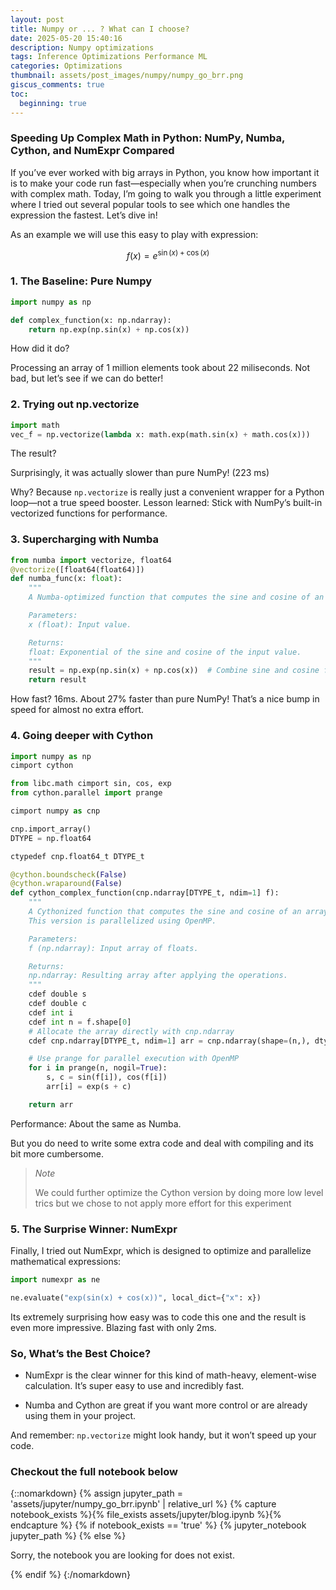 ```yaml
---
layout: post
title: Numpy or ... ? What can I choose?
date: 2025-05-20 15:40:16
description: Numpy optimizations
tags: Inference Optimizations Performance ML
categories: Optimizations
thumbnail: assets/post_images/numpy/numpy_go_brr.png
giscus_comments: true
toc: 
  beginning: true
---
```


### Speeding Up Complex Math in Python: NumPy, Numba, Cython, and NumExpr Compared

If you’ve ever worked with big arrays in Python, you know how important it is to make your code run fast—especially when you’re crunching numbers with complex math. Today, I’m going to walk you through a little experiment where I tried out several popular tools to see which one handles the expression the fastest. Let’s dive in!

As an example we will use this easy to play with expression:

$$
f(x) = e^{\sin(x) + \cos(x)}
$$

### 1. The Baseline: Pure Numpy

```python
import numpy as np

def complex_function(x: np.ndarray):
    return np.exp(np.sin(x) + np.cos(x))

```

How did it do?

Processing an array of 1 million elements took about 22 miliseconds. Not bad, but let’s see if we can do better!

### 2. Trying out np.vectorize

```python
import math
vec_f = np.vectorize(lambda x: math.exp(math.sin(x) + math.cos(x)))
```

The result?

Surprisingly, it was actually slower than pure NumPy! (223 ms)

Why? Because `np.vectorize` is really just a convenient wrapper for a Python loop—not a true speed booster. Lesson learned: Stick with NumPy’s built-in vectorized functions for performance.

### 3. Supercharging with Numba

```python
from numba import vectorize, float64
@vectorize([float64(float64)])
def numba_func(x: float):
    """
    A Numba-optimized function that computes the sine and cosine of an element.

    Parameters:
    x (float): Input value.

    Returns:
    float: Exponential of the sine and cosine of the input value.
    """
    result = np.exp(np.sin(x) + np.cos(x))  # Combine sine and cosine functions
    return result
```

How fast? 16ms. About 27% faster than pure NumPy! That’s a nice bump in speed for almost no extra effort.

### 4. Going deeper with Cython

```python
import numpy as np
cimport cython

from libc.math cimport sin, cos, exp
from cython.parallel import prange

cimport numpy as cnp

cnp.import_array()
DTYPE = np.float64

ctypedef cnp.float64_t DTYPE_t

@cython.boundscheck(False)
@cython.wraparound(False)
def cython_complex_function(cnp.ndarray[DTYPE_t, ndim=1] f):
    """
    A Cythonized function that computes the sine and cosine of an array.
    This version is parallelized using OpenMP.

    Parameters:
    f (np.ndarray): Input array of floats.

    Returns:
    np.ndarray: Resulting array after applying the operations.
    """
    cdef double s
    cdef double c
    cdef int i
    cdef int n = f.shape[0]
    # Allocate the array directly with cnp.ndarray
    cdef cnp.ndarray[DTYPE_t, ndim=1] arr = cnp.ndarray(shape=(n,), dtype=DTYPE, order='C')

    # Use prange for parallel execution with OpenMP
    for i in prange(n, nogil=True):
        s, c = sin(f[i]), cos(f[i])
        arr[i] = exp(s + c)

    return arr
```

Performance: About the same as Numba. 

But you do need to write some extra code and deal with compiling and its bit more cumbersome.

> *Note*
> 
> We could further optimize the Cython version by doing more low level trics but we chose to not apply more effort for this experiment

### 5. The Surprise Winner: NumExpr

Finally, I tried out NumExpr, which is designed to optimize and parallelize mathematical expressions:

```python
import numexpr as ne

ne.evaluate("exp(sin(x) + cos(x))", local_dict={"x": x})
```
Its extremely surprising how easy was to code this one and the result is even more impressive. Blazing fast with only 2ms.

### So, What’s the Best Choice?
- NumExpr is the clear winner for this kind of math-heavy, element-wise calculation. It’s super easy to use and incredibly fast.

- Numba and Cython are great if you want more control or are already using them in your project.

And remember: `np.vectorize` might look handy, but it won’t speed up your code.

### Checkout the full notebook below

{::nomarkdown}
{% assign jupyter_path = 'assets/jupyter/numpy_go_brr.ipynb' | relative_url %}
{% capture notebook_exists %}{% file_exists assets/jupyter/blog.ipynb %}{% endcapture %}
{% if notebook_exists == 'true' %}
  {% jupyter_notebook jupyter_path %}
{% else %}
  <p>Sorry, the notebook you are looking for does not exist.</p>
{% endif %}
{:/nomarkdown}
